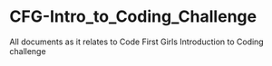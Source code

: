 # CFG-Intro_to_Coding_Challenge
All documents as it relates to Code First Girls Introduction to Coding challenge
